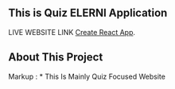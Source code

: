 ## This is Quiz ELERNI Application

LIVE WEBSITE LINK [Create React App](https://github.com/facebook/create-react-app).

## About This Project
Markup : * This Is Mainly Quiz Focused Website 